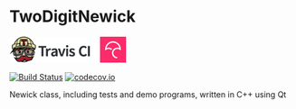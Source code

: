 # TwoDigitNewick

[![Travis CI logo](TravisCI.png)](https://travis-ci.org)
![Whitespace](Whitespace.png)
[![Codecov logo](Codecov.png)](https://www.codecov.io)

[![Build Status](https://travis-ci.org/richelbilderbeek/TwoDigitNewick.svg?branch=master)](https://travis-ci.org/richelbilderbeek/TwoDigitNewick)
[![codecov.io](https://codecov.io/github/richelbilderbeek/TwoDigitNewick/coverage.svg?branch=master)](https://codecov.io/github/richelbilderbeek/TwoDigitNewick?branch=master)

Newick class, including tests and demo programs, written in C++ using Qt
